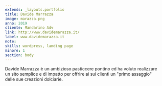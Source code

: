 ```yaml
---
extends: _layouts.portfolio
title: Davide Marrazza
image: marazza.png
anno: 2019
cliente: Mandarino Adv
link: http://www.davidemarazza.it/
label: www.davidemarazza.it
note: 
skills: wordpress, landing page
minore: 1
section: body
---
```


Davide Marrazza è un ambizioso pasticcere pontino ed ha voluto realizzare un sito semplice e di impatto per offrire ai sui clienti un "primo assaggio" delle sue creazioni dolciarie.